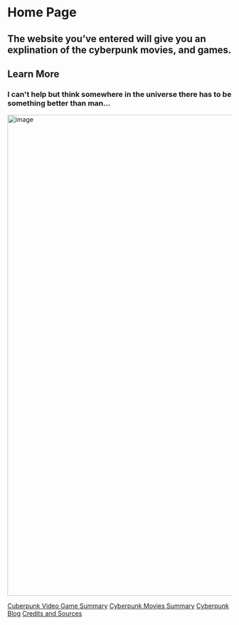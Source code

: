 # Home Page
## The website you’ve entered will give you an explination of the cyberpunk movies, and games.
## Learn More
### I can't help but think somewhere in the universe there has to be something better than man...

<img width="1080" alt="image" src="https://user-images.githubusercontent.com/92458635/140184051-b4e96318-a92e-4b97-9db0-e6ef976b31c6.png">

[Cuberpunk Video Game Summary](https://github.com/Dd161616/Cyber_Punk/blob/main/Cyberpunk%20Movies%20Summary.md)
[Cyberpunk Movies Summary]()
[Cyberpunk Blog]()
[Credits and Sources]()
